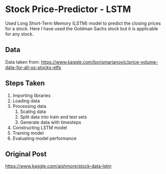 # Stock Price-Predictor - LSTM
Used Long Short-Term Memory (LSTM) model to predict the closing prices for a stock. 
Here I have used the Goldman Sachs stock but it is applicable for any stock.

## Data
Data taken from: https://www.kaggle.com/borismarjanovic/price-volume-data-for-all-us-stocks-etfs

## Steps Taken
1. Importing libraries
2. Loading data
3. Processing data
    1. Scaling data
    2. Split data into train and test sets
    3. Generate data with timesteps
4. Constructing LSTM model
5. Training model
6. Evaluating model performance

## Original Post
https://www.kaggle.com/aishmore/stock-data-lstm

